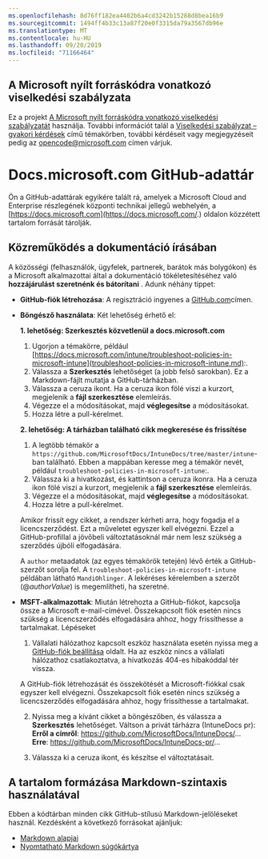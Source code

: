 ```yaml
---
ms.openlocfilehash: 8d76ff182ea4402b6a4cd3242b15288d8bea16b9
ms.sourcegitcommit: 1494ff4b33c13a87f20e0f3315da79a3567db96e
ms.translationtype: MT
ms.contentlocale: hu-HU
ms.lasthandoff: 09/20/2019
ms.locfileid: "71166464"
---
```

## <a name="microsoft-open-source-code-of-conduct"></a>A Microsoft nyílt forráskódra vonatkozó viselkedési szabályzata

Ez a projekt [A Microsoft nyílt forráskódra vonatkozó viselkedési szabályzatát](https://opensource.microsoft.com/codeofconduct/) használja.
További információt talál a [Viselkedési szabályzat – gyakori kérdések](https://opensource.microsoft.com/codeofconduct/faq/) című témakörben, további kérdéseit vagy megjegyzéseit pedig az [opencode@microsoft.com](mailto:opencode@microsoft.com) címen várjuk.

# <a name="docsmicrosoftcom-github-repository"></a>Docs.microsoft.com GitHub-adattár

Ön a GitHub-adattárak egyikére talált rá, amelyek a Microsoft Cloud and Enterprise részlegének központi technikai jellegű webhelyén, a [https://docs.microsoft.com](https://docs.microsoft.com/.) oldalon közzétett tartalom forrását tárolják.

## <a name="contribute-to-your-documentation"></a>Közreműködés a dokumentáció írásában
A közösségi (felhasználók, ügyfelek, partnerek, barátok más bolygókon) és a Microsoft alkalmazottai által a dokumentáció tökéletesítéséhez való **hozzájárulást szeretnénk és bátorítani** . Adunk néhány tippet:

* **GitHub-fiók létrehozása**: A regisztráció ingyenes a [GitHub.com](https://www.github.com)címen.

* **Böngésző használata**: Két lehetőség érhető el: 

    **1. lehetőség: Szerkesztés közvetlenül a docs.microsoft.com**  
    1. Ugorjon a témakörre, például [https://docs.microsoft.com/intune/troubleshoot-policies-in-microsoft-intune](troubleshoot-policies-in-microsoft-intune.md):. 
    2. Válassza a **Szerkesztés** lehetőséget (a jobb felső sarokban). Ez a Markdown-fájlt mutatja a GitHub-tárházban.
    3. Válassza a ceruza ikont. Ha a ceruza ikon fölé viszi a kurzort, megjelenik a **fájl szerkesztése** elemleírás. 
    4. Végezze el a módosításokat, majd **véglegesítse** a módosításokat. 
    5. Hozza létre a pull-kérelmet.
    
    **2. lehetőség: A tárházban található cikk megkeresése és frissítése**  
    1. A legtöbb témakör a `https://github.com/MicrosoftDocs/IntuneDocs/tree/master/intune`-ban található. Ebben a mappában keresse meg a témakör nevét, például `troubleshoot-policies-in-microsoft-intune`:. 
    2. Válassza ki a hivatkozást, és kattintson a ceruza ikonra. Ha a ceruza ikon fölé viszi a kurzort, megjelenik a **fájl szerkesztése** elemleírás. 
    3. Végezze el a módosításokat, majd **véglegesítse** a módosításokat. 
    4. Hozza létre a pull-kérelmet. 

  Amikor frissít egy cikket, a rendszer kérheti arra, hogy fogadja el a licencszerződést. Ezt a műveletet egyszer kell elvégezni. Ezzel a GitHub-profillal a jövőbeli változtatásoknál már nem lesz szükség a szerződés újbóli elfogadására. 
  
  A `author` metaadatok (az egyes témakörök tetején) lévő érték a GitHub-szerzőt sorolja fel. A `troubleshoot-policies-in-microsoft-intune` példában látható `MandiOhlinger`. A lekéréses kérelemben a szerzőt (@*authorValue*) is megemlítheti, ha szeretné.
  
* **MSFT-alkalmazottak**: Miután létrehozta a GitHub-fiókot, kapcsolja össze a Microsoft e-mail-címével. Összekapcsolt fiók esetén nincs szükség a licencszerződés elfogadására ahhoz, hogy frissíthesse a tartalmakat. Lépéseket

  1. Vállalati hálózathoz kapcsolt eszköz használata esetén nyissa meg a [GitHub-fiók beállítása](https://review.docs.microsoft.com/en-us/help/contribute/contribute-get-started-setup-github?branch=master) oldalt. Ha az eszköz nincs a vállalati hálózathoz csatlakoztatva, a hivatkozás 404-es hibakóddal tér vissza.
  
    A GitHub-fiók létrehozását és összekötését a Microsoft-fiókkal csak egyszer kell elvégezni. Összekapcsolt fiók esetén nincs szükség a licencszerződés elfogadására ahhoz, hogy frissíthesse a tartalmakat. 

  2. Nyissa meg a kívánt cikket a böngészőben, és válassza a **Szerkesztés** lehetőséget. Váltson a privát tárházra (IntuneDocs pr):  
    **Erről a címről**: https://github.com/MicrosoftDocs/IntuneDocs/...  
    **Erre**: https://github.com/MicrosoftDocs/IntuneDocs-pr/...
  
  3. Válassza ki a ceruza ikont, és készítse el változtatásait. 

## <a name="use-markdown-to-format-your-topic"></a>A tartalom formázása Markdown-szintaxis használatával
Ebben a kódtárban minden cikk GitHub-stílusú Markdown-jelöléseket használ. Kezdésként a következő forrásokat ajánljuk:

* [Markdown alapjai](https://help.github.com/articles/basic-writing-and-formatting-syntax/)
* [Nyomtatható Markdown súgókártya](https://guides.github.com/pdfs/markdown-cheatsheet-online.pdf)
